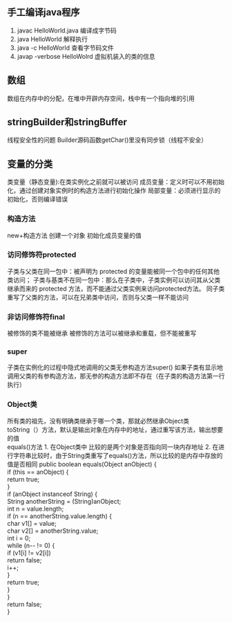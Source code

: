 ## 手工编译java程序
 1. javac HelloWorld.java  编译成字节码
 2. java HelloWorld   解释执行
 3. java -c HelloWorld 查看字节码文件
 3. javap -verbose HelloWolrd 虚拟机装入的类的信息
 
## 数组
  数组在内存中的分配，在堆中开辟内存空间，栈中有一个指向堆的引用
  
## stringBuilder和stringBuffer  
   线程安全性的问题 Builder源码函数getChar()里没有同步锁（线程不安全）
 
## 变量的分类
 类变量（静态变量):在类实例化之前就可以被访问 
 成员变量：定义时可以不用初始化，通过创建对象实例时的构造方法进行初始化操作
 局部变量：必须进行显示的初始化，否则编译错误
 
### 构造方法
 new+构造方法 创建一个对象
 初始化成员变量的值
 
### 访问修饰符protected
 
  子类与父类在同一包中：被声明为 protected 的变量能被同一个包中的任何其他类访问；
  子类与基类不在同一包中：那么在子类中，子类实例可以访问其从父类继承而来的 protected 方法，而不能通过父类实例来访问protected方法。
  同子类重写了父类的方法，可以在兄弟类中访问，否则与父类一样不能访问

### 非访问修饰符final

 被修饰的类不能被继承
 被修饰的方法可以被继承和重载，但不能被重写
 
### super
 
 子类在实例化的过程中隐式地调用的父类无参构造方法super()
 如果子类有显示地调用父类的有参构造方法，那无参的构造方法即不存在（在子类的构造方法第一行执行）
 
### Object类
  
  所有类的祖先，没有明确类继承于哪一个类，那就必然继承Object类  
  toString（）方法，默认是输出对象在内存中的地址，通过重写该方法，输出想要的值  
  equals()方法
     1. 在Object类中 比较的是两个对象是否指向同一块内存地址
     2. 在进行字符串比较时，由于String类重写了equals()方法，所以比较的是内存中存放的值是否相同
     public boolean equals(Object anObject) {  
        if (this == anObject) {    
            return true;                  
        }   
        if (anObject instanceof String) {  
            String anotherString = (String)anObject;   
            int n = value.length;  
            if (n == anotherString.value.length) {  
                char v1[] = value;   
                char v2[] = anotherString.value;  
                int i = 0;    
                while (n-- != 0) {  
                    if (v1[i] != v2[i])     
                        return false;             
                    i++;          
                }        
                return true;   
            }    
        }  
        return false;  
         }  
    
